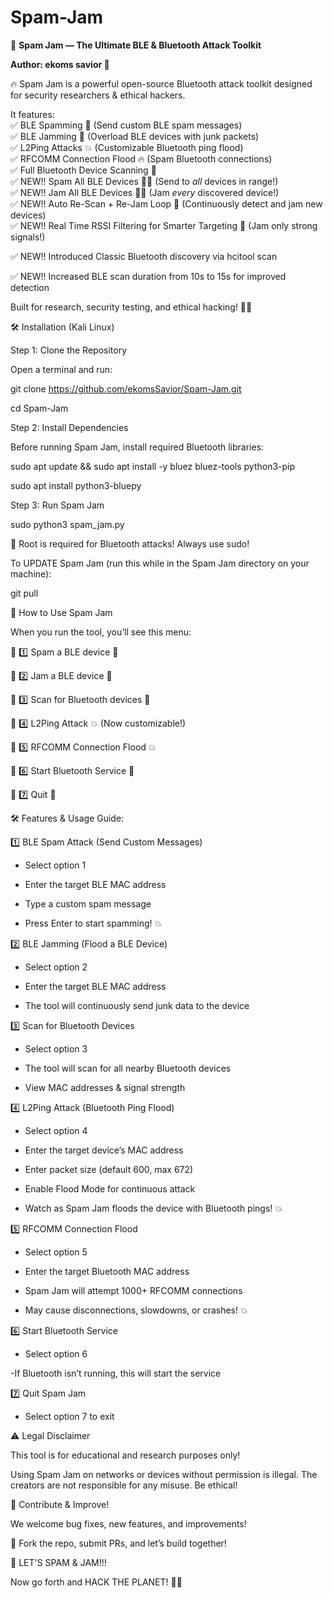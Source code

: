 # Spam-Jam  
📜 **Spam Jam — The Ultimate BLE & Bluetooth Attack Toolkit**  

**Author: ekoms savior 💜**  

🔥 Spam Jam is a powerful open-source Bluetooth attack toolkit designed for security researchers & ethical hackers.  

It features:  
✅ BLE Spamming 💌 (Send custom BLE spam messages)  
✅ BLE Jamming 🚫 (Overload BLE devices with junk packets)  
✅ L2Ping Attacks 💥 (Customizable Bluetooth ping flood)  
✅ RFCOMM Connection Flood 🔥 (Spam Bluetooth connections)  
✅ Full Bluetooth Device Scanning 📡  
✅ NEW!! Spam All BLE Devices 💌💥 (Send to *all* devices in range!)  
✅ NEW!! Jam All BLE Devices 🚫💥 (Jam *every* discovered device!)  
✅ NEW!! Auto Re-Scan + Re-Jam Loop 🔁 (Continuously detect and jam new devices)  
✅ NEW!! Real Time RSSI Filtering for Smarter Targeting 🧠 (Jam only strong signals!)

✅ NEW!! Introduced Classic Bluetooth discovery via hcitool scan

✅ NEW!! Increased BLE scan duration from 10s to 15s for improved detection

Built for research, security testing, and ethical hacking! 🚀💜

🛠️ Installation (Kali Linux)

Step 1: Clone the Repository

Open a terminal and run:

git clone https://github.com/ekomsSavior/Spam-Jam.git

cd Spam-Jam

Step 2: Install Dependencies

Before running Spam Jam, install required Bluetooth libraries:

sudo apt update && sudo apt install -y bluez bluez-tools python3-pip

sudo apt install python3-bluepy

Step 3: Run Spam Jam

sudo python3 spam_jam.py

🚨 Root is required for Bluetooth attacks! Always use sudo!

To UPDATE Spam Jam (run this while in the Spam Jam directory on your machine):

git pull

🎯 How to Use Spam Jam

When you run the tool, you’ll see this menu:

🔹 1️⃣ Spam a BLE device 💌

🔹 2️⃣ Jam a BLE device 🚫

🔹 3️⃣ Scan for Bluetooth devices 📡

🔹 4️⃣ L2Ping Attack 💥 (Now customizable!)

🔹 5️⃣ RFCOMM Connection Flood 💥

🔹 6️⃣ Start Bluetooth Service 📡

🔹 7️⃣ Quit 🚪

🛠️ Features & Usage Guide:

1️⃣ BLE Spam Attack (Send Custom Messages)

- Select option 1

- Enter the target BLE MAC address

- Type a custom spam message

- Press Enter to start spamming! 💥

2️⃣ BLE Jamming (Flood a BLE Device)

- Select option 2

- Enter the target BLE MAC address

- The tool will continuously send junk data to the device

3️⃣ Scan for Bluetooth Devices

- Select option 3

- The tool will scan for all nearby Bluetooth devices

- View MAC addresses & signal strength

4️⃣ L2Ping Attack (Bluetooth Ping Flood)

- Select option 4

- Enter the target device’s MAC address

- Enter packet size (default 600, max 672)

- Enable Flood Mode for continuous attack

- Watch as Spam Jam floods the device with Bluetooth pings! 💥

5️⃣ RFCOMM Connection Flood

- Select option 5

- Enter the target Bluetooth MAC address

- Spam Jam will attempt 1000+ RFCOMM connections

- May cause disconnections, slowdowns, or crashes! 💥

6️⃣ Start Bluetooth Service

- Select option 6

 -If Bluetooth isn’t running, this will start the service

7️⃣ Quit Spam Jam

- Select option 7 to exit


⚠️ Legal Disclaimer

This tool is for educational and research purposes only!

Using Spam Jam on networks or devices without permission is illegal. The creators are not responsible for any misuse. Be ethical!

💜 Contribute & Improve!

We welcome bug fixes, new features, and improvements!

💜 Fork the repo, submit PRs, and let’s build together!

🚀 LET'S SPAM & JAM!!!

Now go forth and HACK THE PLANET! 💜🔥


